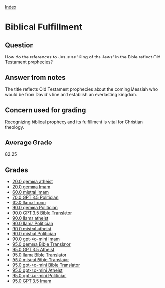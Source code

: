 
[Index](../index.md)
# Biblical Fulfillment
## Question
How do the references to Jesus as 'King of the Jews' in the Bible reflect Old Testament prophecies?

## Answer from notes
The title reflects Old Testament prophecies about the coming Messiah who would be from David's line and establish an everlasting kingdom.

## Concern used for grading
Recognizing biblical prophecy and its fulfillment is vital for Christian theology.

## Average Grade
82.25

## Grades
 * [20.0 gemma atheist](../answers/gemma_atheist/Biblical_Fulfillment.md)
 * [20.0 gemma Imam](../answers/gemma_Imam/Biblical_Fulfillment.md)
 * [60.0 mistral Imam](../answers/mistral_Imam/Biblical_Fulfillment.md)
 * [70.0 GPT 3.5 Politician](../answers/GPT_3.5_Politician/Biblical_Fulfillment.md)
 * [85.0 llama Imam](../answers/llama_Imam/Biblical_Fulfillment.md)
 * [90.0 gemma Politician](../answers/gemma_Politician/Biblical_Fulfillment.md)
 * [90.0 GPT 3.5 Bible Translator](../answers/GPT_3.5_Bible_Translator/Biblical_Fulfillment.md)
 * [90.0 llama atheist](../answers/llama_atheist/Biblical_Fulfillment.md)
 * [90.0 llama Politician](../answers/llama_Politician/Biblical_Fulfillment.md)
 * [90.0 mistral atheist](../answers/mistral_atheist/Biblical_Fulfillment.md)
 * [90.0 mistral Politician](../answers/mistral_Politician/Biblical_Fulfillment.md)
 * [90.0 gpt-4o-mini Imam](../answers/gpt-4o-mini_Imam/Biblical_Fulfillment.md)
 * [95.0 gemma Bible Translator](../answers/gemma_Bible_Translator/Biblical_Fulfillment.md)
 * [95.0 GPT 3.5 Atheist](../answers/GPT_3.5_Atheist/Biblical_Fulfillment.md)
 * [95.0 llama Bible Translator](../answers/llama_Bible_Translator/Biblical_Fulfillment.md)
 * [95.0 mistral Bible Translator](../answers/mistral_Bible_Translator/Biblical_Fulfillment.md)
 * [95.0 gpt-4o-mini Bible Translator](../answers/gpt-4o-mini_Bible_Translator/Biblical_Fulfillment.md)
 * [95.0 gpt-4o-mini Atheist](../answers/gpt-4o-mini_Atheist/Biblical_Fulfillment.md)
 * [95.0 gpt-4o-mini Politician](../answers/gpt-4o-mini_Politician/Biblical_Fulfillment.md)
 * [95.0 GPT 3.5 Imam](../answers/GPT_3.5_Imam/Biblical_Fulfillment.md)
